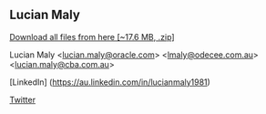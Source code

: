 Lucian Maly
-----------
<p><a href="https://github.com/luckylittle/professional-it-certifications/archive/master.zip">Download all files from here [~17.6 MB, .zip]</a></p>

Lucian Maly <<lucian.maly@oracle.com>> <<lmaly@odecee.com.au>> <<lucian.maly@cba.com.au>>

[LinkedIn] (https://au.linkedin.com/in/lucianmaly1981)

[Twitter](https://twitter.com/LucianMaly)
